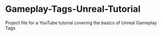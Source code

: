 # Gameplay-Tags-Unreal-Tutorial
 Project file for a YouTube tutorial covering the basics of Unreal Gameplay Tags
